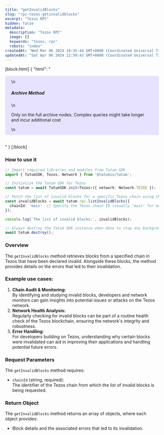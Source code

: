 ```yaml
---
title: "getInvalidBlocks"
slug: "rpc-tezos-getinvalidblocks"
excerpt: "Tezos RPC"
hidden: false
metadata: 
  description: "Tezos RPC"
  image: []
  keywords: "tezos, rpc"
  robots: "index"
createdAt: "Wed Mar 06 2024 10:35:44 GMT+0000 (Coordinated Universal Time)"
updatedAt: "Sat Apr 06 2024 12:59:43 GMT+0000 (Coordinated Universal Time)"
---
```

[block:html]
{
  "html": "<div style="padding: 10px 20px; border-radius: 5px; background-color: #e6e2ff; margin: 0 0 30px 0;">\n  <h5>Archive Method</h5>\n  <p>Only on the full archive nodes. Complex queries might take longer and incur additional cost</p>\n</div>"
}
[/block]


### How to use it

```typescript
// Import required libraries and modules from Tatum SDK
import { TatumSDK, Tezos, Network } from '@tatumio/tatum';

// Initialize the Tatum SDK for Tezos
const tatum = await TatumSDK.init<Tezos>({ network: Network.TEZOS });

// Fetch the list of invalid blocks for a specific Tezos chain using the listInvalidBlocks method
const invalidBlocks = await tatum.rpc.listInvalidBlocks({
  chainId: 'main'  // Specify the Tezos chain ID (usually 'main' for mainnet)
});

console.log(`The list of invalid blocks:`, invalidBlocks);

// Always destroy the Tatum SDK instance when done to stop any background processes
await tatum.destroy();
```

### Overview

The `getInvalidBlocks` method retrieves blocks from a specified chain in Tezos that have been declared invalid. Alongside these blocks, the method provides details on the errors that led to their invalidation.

### Example use cases:

1. **Chain Audit & Monitoring:**  
   By identifying and studying invalid blocks, developers and network monitors can gain insights into potential issues or attacks on the Tezos network.
2. **Network Health Analysis:**  
   Regularly checking for invalid blocks can be part of a routine health check of the Tezos blockchain, ensuring the network's integrity and robustness.
3. **Error Handling:**  
   For developers building on Tezos, understanding why certain blocks were invalidated can aid in improving their applications and handling potential future errors.

### Request Parameters

The `getInvalidBlocks` method requires:

- `chainId` (string, required):  
  The identifier of the Tezos chain from which the list of invalid blocks is being requested.

### Return Object

The `getInvalidBlocks` method returns an array of objects, where each object provides:

- Block details and the associated errors that led to its invalidation.
